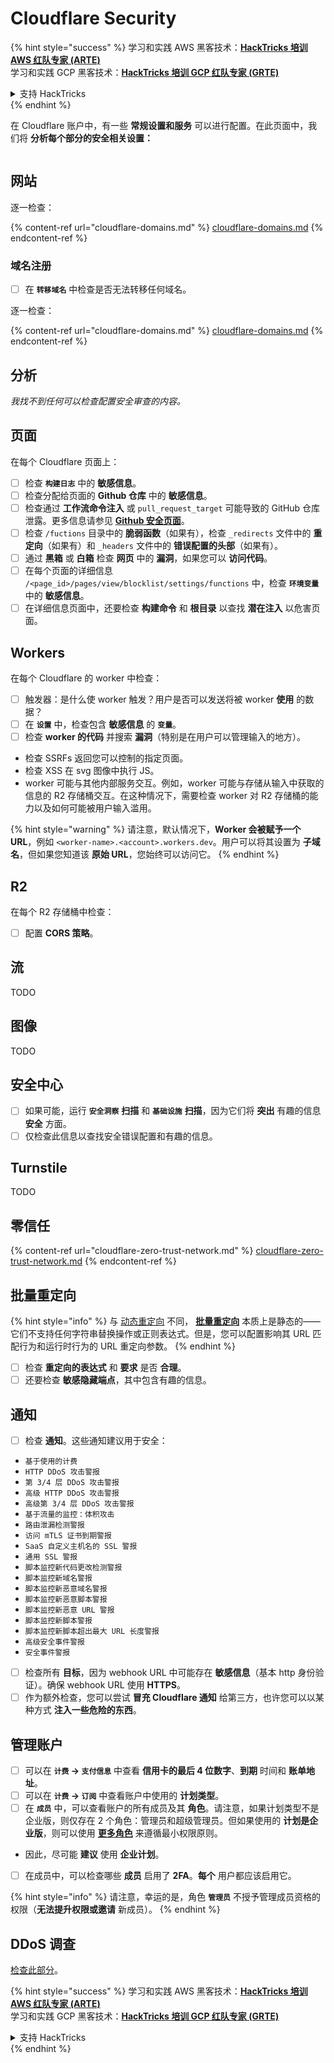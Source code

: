 # Cloudflare Security

{% hint style="success" %}
学习和实践 AWS 黑客技术：<img src="../../.gitbook/assets/image (1) (1).png" alt="" data-size="line">[**HackTricks 培训 AWS 红队专家 (ARTE)**](https://training.hacktricks.xyz/courses/arte)<img src="../../.gitbook/assets/image (1) (1).png" alt="" data-size="line">\
学习和实践 GCP 黑客技术：<img src="../../.gitbook/assets/image (2).png" alt="" data-size="line">[**HackTricks 培训 GCP 红队专家 (GRTE)**<img src="../../.gitbook/assets/image (2).png" alt="" data-size="line">](https://training.hacktricks.xyz/courses/grte)

<details>

<summary>支持 HackTricks</summary>

* 查看 [**订阅计划**](https://github.com/sponsors/carlospolop)!
* **加入** 💬 [**Discord 群组**](https://discord.gg/hRep4RUj7f) 或 [**电报群组**](https://t.me/peass) 或 **关注** 我们的 **Twitter** 🐦 [**@hacktricks\_live**](https://twitter.com/hacktricks\_live)**.**
* **通过向** [**HackTricks**](https://github.com/carlospolop/hacktricks) 和 [**HackTricks Cloud**](https://github.com/carlospolop/hacktricks-cloud) github 仓库提交 PR 来分享黑客技巧。

</details>
{% endhint %}

在 Cloudflare 账户中，有一些 **常规设置和服务** 可以进行配置。在此页面中，我们将 **分析每个部分的安全相关设置：**

<figure><img src="../../.gitbook/assets/image (117).png" alt=""><figcaption></figcaption></figure>

## 网站

逐一检查：

{% content-ref url="cloudflare-domains.md" %}
[cloudflare-domains.md](cloudflare-domains.md)
{% endcontent-ref %}

### 域名注册

* [ ] 在 **`转移域名`** 中检查是否无法转移任何域名。

逐一检查：

{% content-ref url="cloudflare-domains.md" %}
[cloudflare-domains.md](cloudflare-domains.md)
{% endcontent-ref %}

## 分析

_我找不到任何可以检查配置安全审查的内容。_

## 页面

在每个 Cloudflare 页面上：

* [ ] 检查 **`构建日志`** 中的 **敏感信息**。
* [ ] 检查分配给页面的 **Github 仓库** 中的 **敏感信息**。
* [ ] 检查通过 **工作流命令注入** 或 `pull_request_target` 可能导致的 GitHub 仓库泄露。更多信息请参见 [**Github 安全页面**](../github-security/)。
* [ ] 检查 `/fuctions` 目录中的 **脆弱函数**（如果有），检查 `_redirects` 文件中的 **重定向**（如果有）和 `_headers` 文件中的 **错误配置的头部**（如果有）。
* [ ] 通过 **黑箱** 或 **白箱** 检查 **网页** 中的 **漏洞**，如果您可以 **访问代码**。
* [ ] 在每个页面的详细信息 `/<page_id>/pages/view/blocklist/settings/functions` 中，检查 **`环境变量`** 中的 **敏感信息**。
* [ ] 在详细信息页面中，还要检查 **构建命令** 和 **根目录** 以查找 **潜在注入** 以危害页面。

## **Workers**

在每个 Cloudflare 的 worker 中检查：

* [ ] 触发器：是什么使 worker 触发？用户是否可以发送将被 worker **使用** 的数据？
* [ ] 在 **`设置`** 中，检查包含 **敏感信息** 的 **`变量`**。
* [ ] 检查 **worker 的代码** 并搜索 **漏洞**（特别是在用户可以管理输入的地方）。
* 检查 SSRFs 返回您可以控制的指定页面。
* 检查 XSS 在 svg 图像中执行 JS。
* worker 可能与其他内部服务交互。例如，worker 可能与存储从输入中获取的信息的 R2 存储桶交互。在这种情况下，需要检查 worker 对 R2 存储桶的能力以及如何可能被用户输入滥用。

{% hint style="warning" %}
请注意，默认情况下，**Worker 会被赋予一个 URL**，例如 `<worker-name>.<account>.workers.dev`。用户可以将其设置为 **子域名**，但如果您知道该 **原始 URL**，您始终可以访问它。
{% endhint %}

## R2

在每个 R2 存储桶中检查：

* [ ] 配置 **CORS 策略**。

## 流

TODO

## 图像

TODO

## 安全中心

* [ ] 如果可能，运行 **`安全洞察`** **扫描** 和 **`基础设施`** **扫描**，因为它们将 **突出** 有趣的信息 **安全** 方面。
* [ ] 仅检查此信息以查找安全错误配置和有趣的信息。

## Turnstile

TODO

## **零信任**

{% content-ref url="cloudflare-zero-trust-network.md" %}
[cloudflare-zero-trust-network.md](cloudflare-zero-trust-network.md)
{% endcontent-ref %}

## 批量重定向

{% hint style="info" %}
与 [动态重定向](https://developers.cloudflare.com/rules/url-forwarding/dynamic-redirects/) 不同， [**批量重定向**](https://developers.cloudflare.com/rules/url-forwarding/bulk-redirects/) 本质上是静态的——它们不支持任何字符串替换操作或正则表达式。但是，您可以配置影响其 URL 匹配行为和运行时行为的 URL 重定向参数。
{% endhint %}

* [ ] 检查 **重定向的表达式** 和 **要求** 是否 **合理**。
* [ ] 还要检查 **敏感隐藏端点**，其中包含有趣的信息。

## 通知

* [ ] 检查 **通知**。这些通知建议用于安全：
* `基于使用的计费`
* `HTTP DDoS 攻击警报`
* `第 3/4 层 DDoS 攻击警报`
* `高级 HTTP DDoS 攻击警报`
* `高级第 3/4 层 DDoS 攻击警报`
* `基于流量的监控：体积攻击`
* `路由泄漏检测警报`
* `访问 mTLS 证书到期警报`
* `SaaS 自定义主机名的 SSL 警报`
* `通用 SSL 警报`
* `脚本监控新代码更改检测警报`
* `脚本监控新域名警报`
* `脚本监控新恶意域名警报`
* `脚本监控新恶意脚本警报`
* `脚本监控新恶意 URL 警报`
* `脚本监控新脚本警报`
* `脚本监控新脚本超出最大 URL 长度警报`
* `高级安全事件警报`
* `安全事件警报`
* [ ] 检查所有 **目标**，因为 webhook URL 中可能存在 **敏感信息**（基本 http 身份验证）。确保 webhook URL 使用 **HTTPS**。
* [ ] 作为额外检查，您可以尝试 **冒充 Cloudflare 通知** 给第三方，也许您可以以某种方式 **注入一些危险的东西**。

## 管理账户

* [ ] 可以在 **`计费` -> `支付信息`** 中查看 **信用卡的最后 4 位数字**、**到期** 时间和 **账单地址**。
* [ ] 可以在 **`计费` -> `订阅`** 中查看账户中使用的 **计划类型**。
* [ ] 在 **`成员`** 中，可以查看账户的所有成员及其 **角色**。请注意，如果计划类型不是企业版，则仅存在 2 个角色：管理员和超级管理员。但如果使用的 **计划是企业版**，则可以使用 [**更多角色**](https://developers.cloudflare.com/fundamentals/account-and-billing/account-setup/account-roles/) 来遵循最小权限原则。
* 因此，尽可能 **建议** 使用 **企业计划**。
* [ ] 在成员中，可以检查哪些 **成员** 启用了 **2FA**。**每个** 用户都应该启用它。

{% hint style="info" %}
请注意，幸运的是，角色 **`管理员`** 不授予管理成员资格的权限（**无法提升权限或邀请** 新成员）。
{% endhint %}

## DDoS 调查

[检查此部分](cloudflare-domains.md#cloudflare-ddos-protection)。

{% hint style="success" %}
学习和实践 AWS 黑客技术：<img src="../../.gitbook/assets/image (1) (1).png" alt="" data-size="line">[**HackTricks 培训 AWS 红队专家 (ARTE)**](https://training.hacktricks.xyz/courses/arte)<img src="../../.gitbook/assets/image (1) (1).png" alt="" data-size="line">\
学习和实践 GCP 黑客技术：<img src="../../.gitbook/assets/image (2).png" alt="" data-size="line">[**HackTricks 培训 GCP 红队专家 (GRTE)**<img src="../../.gitbook/assets/image (2).png" alt="" data-size="line">](https://training.hacktricks.xyz/courses/grte)

<details>

<summary>支持 HackTricks</summary>

* 查看 [**订阅计划**](https://github.com/sponsors/carlospolop)!
* **加入** 💬 [**Discord 群组**](https://discord.gg/hRep4RUj7f) 或 [**电报群组**](https://t.me/peass) 或 **关注** 我们的 **Twitter** 🐦 [**@hacktricks\_live**](https://twitter.com/hacktricks\_live)**.**
* **通过向** [**HackTricks**](https://github.com/carlospolop/hacktricks) 和 [**HackTricks Cloud**](https://github.com/carlospolop/hacktricks-cloud) github 仓库提交 PR 来分享黑客技巧。

</details>
{% endhint %}
